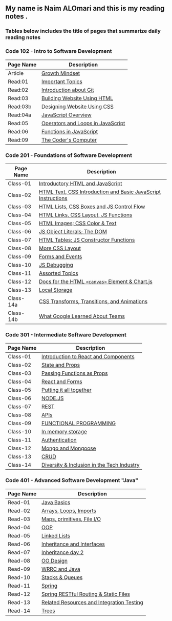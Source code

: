 ## **My name is Naim ALOmari and this is my reading notes .**

### **Tables below includes the title of pages that summarize daily reading notes**
       
       
### **Code 102 - Intro to Software Development**

| **Page Name** | **Description** |
| -----------   | --------------- |
| Article       |[Growth Mindset](https://naeemalomari.github.io/reading-notes/reading102/growthmindset)                   |
| Read:01       |[Important Topics](https://naeemalomari.github.io/reading-notes/reading102/read01)                 |
| Read:02       |[Introduction about Git](https://naeemalomari.github.io/reading-notes/reading102/read02)           |
| Read:03       |[Building Website Using HTML](https://naeemalomari.github.io/reading-notes/reading102/read03)      |
| Read:03b      |[Designing Website Using CSS](https://naeemalomari.github.io/reading-notes/reading102/read03b)     |
| Read:04a      |[JavaScript Overview](https://naeemalomari.github.io/reading-notes/reading102/read04)             |
| Read:05       |[Operators and Loops in JavaScript](https://naeemalomari.github.io/reading-notes/reading102/read05)|
| Read:06       |[Functions in JavaScript](https://naeemalomari.github.io/reading-notes/reading102/read06)          |
| Read:09       |[The Coder's Computer](https://naeemalomari.github.io/reading-notes/reading102/read09)             |




### **Code 201 - Foundations of Software Development**

| **Page Name**   | **Description** |
| -----------     | --------------- |
| Class-01        |[Introductory HTML and JavaScript](https://naeemalomari.github.io/reading-notes/reading201/class01)|
| Class-02        |[HTML Text, CSS Introduction and Basic JavaScript Instructions](https://naeemalomari.github.io/reading-notes/reading201/class02)|
| Class-03        |[HTML Lists, CSS Boxes and JS Control Flow](https://naeemalomari.github.io/reading-notes/reading201/class03)|
| Class-04        |[HTML Links, CSS Layout, JS Functions](https://naeemalomari.github.io/reading-notes/reading201/class04)|
| Class-05        |[HTML Images; CSS Color & Text](https://naeemalomari.github.io/reading-notes/reading201/class05)|
| Class-06        |[JS Object Literals; The DOM](https://naeemalomari.github.io/reading-notes/reading201/class06)|
| Class-07        |[HTML Tables; JS Constructor Functions](https://naeemalomari.github.io/reading-notes/reading201/class07)|
| Class-08        |[More CSS Layout](https://naeemalomari.github.io/reading-notes/reading201/class08)|
| Class-09        |[Forms and Events](https://naeemalomari.github.io/reading-notes/reading201/class09)|
| Class-10        |[JS Debugging](https://naeemalomari.github.io/reading-notes/reading201/class10)|
| Class-11        |[Assorted Topics](https://naeemalomari.github.io/reading-notes/reading201/class11)|
| Class-12        |[Docs for the HTML `<canvas>` Element & Chart.js](https://naeemalomari.github.io/reading-notes/reading201/class13)|
| Class-13        |[Local Storage](https://naeemalomari.github.io/reading-notes/reading201/class14A)|
| Class-14a       |[CSS Transforms, Transitions, and Animations](https://naeemalomari.github.io/reading-notes/reading201/class14b)|
| Class-14b       |[What Google Learned About Teams](https://naeemalomari.github.io/reading-notes/reading201/readingclass01)|




### **Code 301 - Intermediate Software Development**

| **Page Name**   | **Description** |
| -----------     | --------------- |
| Class-01        |[Introduction to React and Components](https://naeemalomari.github.io/reading-notes/reading301/readclass1)|
| Class-02        |[State and Props](https://naeemalomari.github.io/reading-notes/reading301/readclass2)|
| Class-03        |[Passing Functions as Props](https://naeemalomari.github.io/reading-notes/reading301/readclass3)|
| Class-04        |[React and Forms](https://naeemalomari.github.io/reading-notes/reading301/readclass4)|
| Class-05        |[Putting it all together](https://naeemalomari.github.io/reading-notes/reading301/readclass5)|
| Class-06        |[NODE.JS](https://naeemalomari.github.io/reading-notes/reading301/readclass6)|
| Class-07        |[REST](https://naeemalomari.github.io/reading-notes/reading301/readclass7)|
| Class-08        |[APIs](https://naeemalomari.github.io/reading-notes/reading301/readclass8)|
| Class-09        |[FUNCTIONAL PROGRAMMING](https://naeemalomari.github.io/reading-notes/reading301/readclass9)|
| Class-10        |[In memory storage](https://naeemalomari.github.io/reading-notes/reading301/readclass10)|
| Class-11        |[Authentication](https://naeemalomari.github.io/reading-notes/reading301/readclass11)|
| Class-12        |[Mongo and Mongoose](https://naeemalomari.github.io/reading-notes/reading301/readclass2)|
| Class-13        |[CRUD](https://naeemalomari.github.io/reading-notes/reading301/readclass13)|
| Class-14        |[Diversity & Inclusion in the Tech Industry](https://naeemalomari.github.io/reading-notes/reading301/section)|




### **Code 401 - Advanced Software Development "Java"**

| **Page Name**   | **Description** |
| -----------     | --------------- |
| Read-01        |[Java Basics](https://naeemalomari.github.io/reading-notes/reading401/read01)|
| Read-02        |[Arrays, Loops, Imports](https://naeemalomari.github.io/reading-notes/reading301/read02)|
| Read-03        |[Maps, primitives, File I/O](https://malkhaleel88.github.io/reading-notes/Read-03)|
| Read-04        |[OOP](https://malkhaleel88.github.io/reading-notes/Read-04)|
| Read-05        |[Linked Lists](https://malkhaleel88.github.io/reading-notes/Read-05)|
| Read-06        |[Inheritance and Interfaces](https://malkhaleel88.github.io/reading-notes/Read-06)|
| Read-07        |[Inheritance day 2](https://malkhaleel88.github.io/reading-notes/Read-07)|
| Read-08        |[OO Design](https://malkhaleel88.github.io/reading-notes/Read-08)|
| Read-09        |[WRRC and Java](https://malkhaleel88.github.io/reading-notes/Read-09)|
| Read-10        |[Stacks & Queues](https://malkhaleel88.github.io/reading-notes/Read-10)|
| Read-11        |[Spring](https://malkhaleel88.github.io/reading-notes/Read-11)|
| Read-12        |[Spring RESTful Routing & Static Files](https://malkhaleel88.github.io/reading-notes/Read-12)|
| Read-13        |[Related Resources and Integration Testing](https://malkhaleel88.github.io/reading-notes/Read-13)|
| Read-14        |[Trees](https://malkhaleel88.github.io/reading-notes/Read-14)|